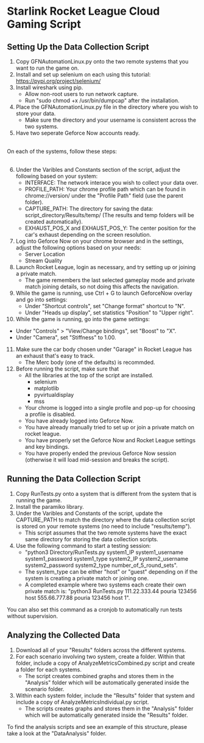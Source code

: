 # Starlink Rocket League Cloud Gaming Script

## Setting Up the Data Collection Script
1. Copy GFNAutomationLinux.py onto the two remote systems that you want to run the game on. 
2. Install and set up selenium on each using this tutorial: https://pypi.org/project/selenium/
3. Install wireshark using pip.
   - Allow non-root users to run network capture.
   - Run "sudo chmod +x /usr/bin/dumpcap" after the installation.
4. Place the GFNAutomationLinux.py file in the directory where you wish to store your data.
   - Make sure the directory and your username is consistent across the two systems.
5. Have two seperate Geforce Now accounts ready.

<br> On each of the systems, follow these steps: <br> <br>

6. Under the Varibles and Constants section of the script, adjust the following based on your system:
   - INTERFACE: The network interace you wish to collect your data over.
   - PROFILE_PATH: Your chrome profile path which can be found in chrome://version/ under the "Profile Path" field (use the parent folder).
   - CAPTURE_PATH: The directory for saving the data: script_directory/Results/temp/ (The results and temp folders will be created automatically).
   - EXHAUST_POS_X and EXHAUST_POS_Y: The center position for the car's exhaust depending on the screen resolution.
7. Log into Geforce Now on your chrome browser and in the settings, adjust the following options based on your needs:
   - Server Location
   - Stream Quality
8. Launch Rocket League, login as necessary, and try setting up or joining a private match.
   - The game remembers the last selected gameplay mode and private match joining details, so not doing this  affects the navigation.
9. While the game is running, use Ctrl + G to launch GeforceNow overlay and go into settings:
   - Under "Shortcut controls", set "Change format" shortcut to "N".
   - Under "Heads up display", set statistics "Position" to "Upper right".
10. While the game is running, go into the game settings:
   - Under "Controls" > "View/Change bindings", set "Boost" to "X".
   - Under "Camera", set "Stiffness" to 1.00.
11. Make sure the car body chosen under "Garage" in Rocket League has an exhaust that's easy to track.
    - The Merc body (one of the defaults) is recommded.   
12. Before running the script, make sure that
    - All the libraries at the top of the script are installed.
       - selenium
       - matplotlib
       - pyvirtualdisplay
       - mss   
    - Your chrome is logged into a single profile and pop-up for choosing a profile is disabled.
    - You have already logged into Geforce Now.
    - You have already manually tried to set up or join a private match on rocket league.
    - You have properly set the Geforce Now and Rocket League settings and key bindings.
    - You have properly ended the previous Geforce Now session (otherwise it will load mid-session and breaks the script).
  
## Running the Data Collection Script
1. Copy RunTests.py onto a system that is different from the system that is running the game.
2. Install the paramiko library.
3. Under the Varibles and Constants of the script, update the CAPTURE_PATH to match the directory where the data collection script is stored on your remote systems (no need to include "results/temp").
   - This script assumes that the two remote systems have the exact same directory for storing the data collection scripts.
4. Use the following command to start a testing session:
   - "python3 Directory/RunTests.py system1_IP system1_username system1_password system1_type system2_IP system2_username system2_password system2_type number_of_5_round_sets".
   - The system_type can be either "host" or "guest" depending on if the system is creating a private match or joining one.
   - A completed example where two systems each create their own private match is: "python3 RunTests.py 111.22.333.44 pouria 123456 host 555.66.777.88 pouria 123456 host 1".

You can also set this command as a cronjob to automatically run tests without supervision.

## Analyzing the Collected Data
1. Download all of your "Results" folders across the different systems.
2. For each scenario involving two system, create a folder. Within that folder, include a copy of  AnalyzeMetricsCombined.py script and create a folder for each systems.
   - The script creates combined graphs and stores them in the "Analysis" folder which will be automatically generated inside the scenario folder.
3. Within each system folder, include the "Results" folder that system and include a copy of AnalyzeMetricsIndividual.py script.
   - The scripts creates graphs and stores them in the "Analysis" folder which will be automatically generated inside the "Results" folder.
  
To find the analysis scripts and see an example of this structure, please take a look at the "DataAnalysis" folder.
  
   

